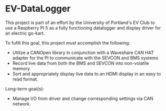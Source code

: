 # EV-DataLogger

This project is part of an effort by the University of Portland's EV Club to use a Raspberry PI 5 as a fully functioning datalogger and display driver for an electric go-kart.

To fufill this goal, this project must accomplish the following:
 - Utilize a CANOpen library in conjunction with a Waveshare CAN HAT adapter for the PI to communicate with the SEVCON and BMS systems
 - Record live data from both the BMS and SEVCON into non-volatile memory.
 - Sort and appropriately display live data to an HDMI display in an easy to read format.

Long-term goal(s):
 - Manage I/O from driver and change corresponding settings via CAN network.